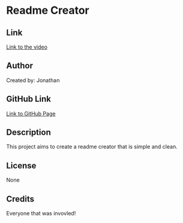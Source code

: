 
  # Readme Creator

  ## Link
[Link to the video](https://youtu.be/_mjbmHbsbbY)

  ## Author
  Created by: 
  Jonathan

  ## GitHub Link
  [Link to GitHub Page](https://github.com/sksmejn/readme-creator)

  ## Description
  This project aims to create a readme creator that is simple and clean.

  ## License
  None

  ## Credits
  Everyone that was invovled!
